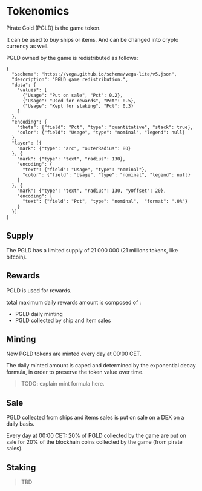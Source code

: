 # Tokenomics

Pirate Gold (PGLD) is the game token.

It can be used to buy ships or items. And can be changed into crypto currency as well.

PGLD owned by the game is redistributed as follows:

```vegalite
{
  "$schema": "https://vega.github.io/schema/vega-lite/v5.json",
  "description": "PGLD game redistribution.",
  "data": {
    "values": [
      {"Usage": "Put on sale", "Pct": 0.2},
      {"Usage": "Used for rewards", "Pct": 0.5},
      {"Usage": "Kept for staking", "Pct": 0.3}
    ]
  },
  "encoding": {
    "theta": {"field": "Pct", "type": "quantitative", "stack": true},
    "color": {"field": "Usage", "type": "nominal", "legend": null}
  },
  "layer": [{
    "mark": {"type": "arc", "outerRadius": 80}
  }, {
    "mark": {"type": "text", "radius": 130},
    "encoding": {
      "text": {"field": "Usage", "type": "nominal"},
      "color": {"field": "Usage", "type": "nominal", "legend": null}
    }
  }, {
    "mark": {"type": "text", "radius": 130, "yOffset": 20},
    "encoding": {
      "text": {"field": "Pct", "type": "nominal",  "format": ".0%"}
    }
  }]
}
```

## Supply

The PGLD has a limited supply of 21 000 000 (21 millions tokens, like bitcoin).

## Rewards

PGLD is used for rewards.

total maximum daily rewards amount is composed of :
- PGLD daily minting
- PGLD collected by ship and item sales

## Minting

New PGLD tokens are minted every day at 00:00 CET.

The daily minted amount is caped and determined by the exponential decay formula, in order to preserve the token value over time.

> TODO: explain mint formula here.

## Sale

PGLD collected from ships and items sales is put on sale on a DEX on a daily basis.

Every day at 00:00 CET: 20% of PGLD collected by the game are put on sale for 20% of the blockhain coins collected by the game (from pirate sales).


## Staking

>TBD
